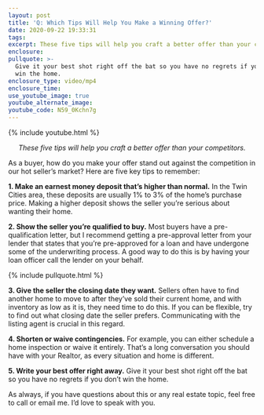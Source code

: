 ```yaml
---
layout: post
title: 'Q: Which Tips Will Help You Make a Winning Offer?'
date: 2020-09-22 19:33:31
tags:
excerpt: These five tips will help you craft a better offer than your competitors.
enclosure:
pullquote: >-
  Give it your best shot right off the bat so you have no regrets if you don’t
  win the home.
enclosure_type: video/mp4
enclosure_time:
use_youtube_image: true
youtube_alternate_image:
youtube_code: N59_0Kchn7g
---
```


{% include youtube.html %}

<p style="text-align: center;"><em>These five tips will help you craft a better offer than your competitors.</em></p>

As a buyer, how do you make your offer stand out against the competition in our hot seller’s market? Here are five key tips to remember:

**1\. Make an earnest money deposit that’s higher than normal.** In the Twin Cities area, these deposits are usually 1% to 3% of the home’s purchase price. Making a higher deposit shows the seller you’re serious about wanting their home.

**2\. Show the seller you’re qualified to buy.** Most buyers have a pre-qualification letter, but I recommend getting a pre-approval letter from your lender that states that you’re pre-approved for a loan and have undergone some of the underwriting process. A good way to do this is by having your loan officer call the lender on your behalf.

{% include pullquote.html %}

**3\. Give the seller the closing date they want.** Sellers often have to find another home to move to after they’ve sold their current home, and with inventory as low as it is, they need time to do this. If you can be flexible, try to find out what closing date the seller prefers. Communicating with the listing agent is crucial in this regard.&nbsp;

**4\. Shorten or waive contingencies.** For example, you can either schedule a home inspection or waive it entirely. That’s a long conversation you should have with your Realtor, as every situation and home is different.&nbsp;

**5\. Write your best offer right away.** Give it your best shot right off the bat so you have no regrets if you don’t win the home.&nbsp;

As always, if you have questions about this or any real estate topic, feel free to call or email me. I’d love to speak with you.